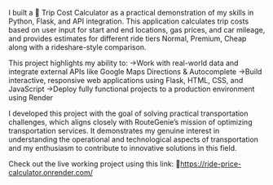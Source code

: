 I built a 🚗 Trip Cost Calculator as a practical demonstration of my skills in Python, Flask, and API integration. This application calculates trip costs based on user input for start and end locations, gas prices, and car mileage, and provides estimates for different ride tiers Normal, Premium, Cheap along with a rideshare-style comparison.

This project highlights my ability to:
->Work with real-world data and integrate external APIs like Google Maps Directions & Autocomplete
->Build interactive, responsive web applications using Flask, HTML, CSS, and JavaScript
->Deploy fully functional projects to a production environment using Render

I developed this project with the goal of solving practical transportation challenges, which aligns closely with RouteGenie’s mission of optimizing transportation services. It demonstrates my genuine interest in understanding the operational and technological aspects of transportation and my enthusiasm to contribute to innovative solutions in this field.

Check out the live working project using this link: 🚀https://ride-price-calculator.onrender.com/
